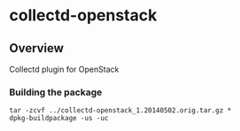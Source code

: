 collectd-openstack
==================

## Overview

Collectd plugin for OpenStack

### Building the package

```
tar -zcvf ../collectd-openstack_1.20140502.orig.tar.gz *
dpkg-buildpackage -us -uc
```
